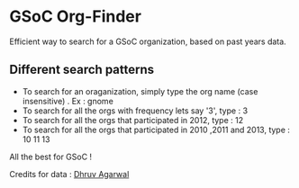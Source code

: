 GSoC Org-Finder
==========

Efficient way to search for a GSoC organization, based on past years data.

Different search patterns
------------------------- 

*  To search for an oraganization, simply type the org name (case insensitive) . Ex :
				gnome
*  To search for all the orgs with frequency lets say '3', type :
				3
*  To search for all the orgs that participated in 2012, type :
				12
*  To search for all the orgs that participated in 2010 ,2011 and 2013, type :
				10 11 13

All the best for GSoC !

Credits for data : [Dhruv Agarwal](http://github.com/dhruvagarwal)


